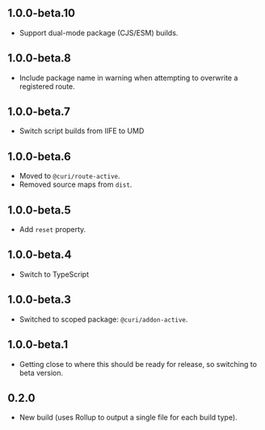 ## 1.0.0-beta.10

- Support dual-mode package (CJS/ESM) builds.

## 1.0.0-beta.8

- Include package name in warning when attempting to overwrite a registered route.

## 1.0.0-beta.7

- Switch script builds from IIFE to UMD

## 1.0.0-beta.6

- Moved to `@curi/route-active`.
- Removed source maps from `dist`.

## 1.0.0-beta.5

- Add `reset` property.

## 1.0.0-beta.4

- Switch to TypeScript

## 1.0.0-beta.3

- Switched to scoped package: `@curi/addon-active`.

## 1.0.0-beta.1

- Getting close to where this should be ready for release, so switching to beta version.

## 0.2.0

- New build (uses Rollup to output a single file for each build type).
